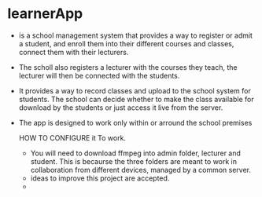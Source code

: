 # learnerApp
- is a school management system that provides a way to register or admit a student, and enroll them into their different courses and classes, connect them with their lecturers.
- The scholl also registers a lecturer with the courses they teach, the lecturer will then be connected with the students.
- It provides a way to record classes and upload to the school system for students. The school can decide whether to make the class available for download by the students or just access it live from the server.
- The app is designed to work only within or arround the school premises

  HOW TO CONFIGURE it To work.
  - You will need to download ffmpeg into admin folder, lecturer and student. This is becaurse the three folders are meant to work in collaboration from different devices, managed by a common server.
  - ideas to improve this project are accepted.
  - 
